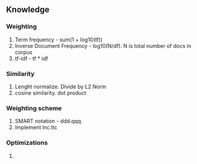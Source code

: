 ## Knowledge

### Weighting
1. Term frequency - sum(1 + log10(tf))
2. Inverse Document Frequency - log10(N/df). N is total number of docs in corpus
3. tf-idf - tf * idf

### Similarity
1. Lenght normalize. Divide by L2 Norm
2. cosine similarity. dot product 

### Weighting scheme 
1. SMART notation - ddd.qqq.
2. Implement lnc.ltc

### Optimizations
1. 
